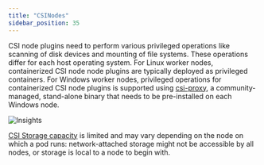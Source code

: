 ```yaml
---
title: "CSINodes"
sidebar_position: 35
---
```


CSI node plugins need to perform various privileged operations like scanning of disk devices and mounting of file systems. These operations differ for each host operating system. For Linux worker nodes, containerized CSI node node plugins are typically deployed as privileged containers. For Windows worker nodes, privileged operations for containerized CSI node plugins is supported using [csi-proxy](https://github.com/kubernetes-csi/csi-proxy), a community-managed, stand-alone binary that needs to be pre-installed on each Windows node.

![Insights](/img/resource-view/storage-csinodes.png)

[CSI Storage capacity](https://kubernetes.io/docs/concepts/storage/storage-capacity/) is limited and may vary depending on the node on which a pod runs: network-attached storage might not be accessible by all nodes, or storage is local to a node to begin with.